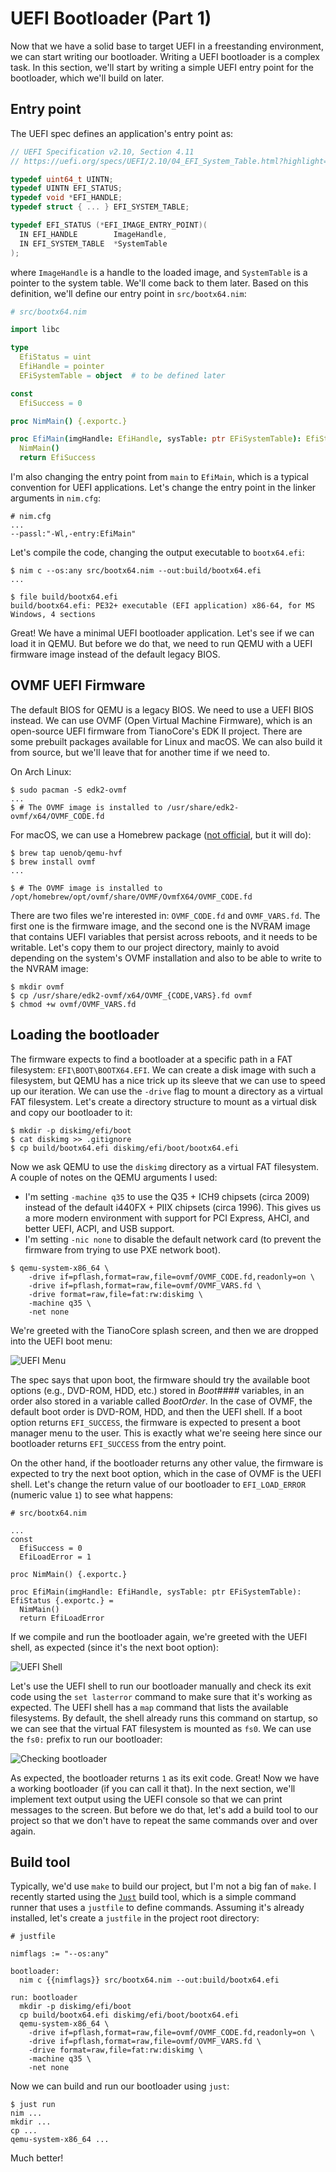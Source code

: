 # UEFI Bootloader (Part 1)

Now that we have a solid base to target UEFI in a freestanding environment, we can start
writing our bootloader. Writing a UEFI bootloader is a complex task. In this section,
we'll start by writing a simple UEFI entry point for the bootloader, which we'll build on
later.

## Entry point

The UEFI spec defines an application's entry point as:

```c
// UEFI Specification v2.10, Section 4.11
// https://uefi.org/specs/UEFI/2.10/04_EFI_System_Table.html?highlight=efi_system_table#efi-image-entry-point

typedef uint64_t UINTN;
typedef UINTN EFI_STATUS;
typedef void *EFI_HANDLE;
typedef struct { ... } EFI_SYSTEM_TABLE;

typedef EFI_STATUS (*EFI_IMAGE_ENTRY_POINT)(
  IN EFI_HANDLE        ImageHandle,
  IN EFI_SYSTEM_TABLE  *SystemTable
);
```

where `ImageHandle` is a handle to the loaded image, and `SystemTable` is a pointer to the
system table. We'll come back to them later. Based on this definition, we'll define our
entry point in `src/bootx64.nim`:

```nim
# src/bootx64.nim

import libc

type
  EfiStatus = uint
  EfiHandle = pointer
  EFiSystemTable = object  # to be defined later

const
  EfiSuccess = 0

proc NimMain() {.exportc.}

proc EfiMain(imgHandle: EfiHandle, sysTable: ptr EFiSystemTable): EfiStatus {.exportc.} =
  NimMain()
  return EfiSuccess
```

I'm also changing the entry point from `main` to `EfiMain`, which is a typical convention
for UEFI applications. Let's change the entry point in the linker arguments in `nim.cfg`:

```properties
# nim.cfg
...
--passl:"-Wl,-entry:EfiMain"
```

Let's compile the code, changing the output executable to `bootx64.efi`:

```sh-session
$ nim c --os:any src/bootx64.nim --out:build/bootx64.efi
...

$ file build/bootx64.efi
build/bootx64.efi: PE32+ executable (EFI application) x86-64, for MS Windows, 4 sections
```

Great! We have a minimal UEFI bootloader application. Let's see if we can load it in QEMU.
But before we do that, we need to run QEMU with a UEFI firmware image instead of the
default legacy BIOS.

## OVMF UEFI Firmware

The default BIOS for QEMU is a legacy BIOS. We need to use a UEFI BIOS instead. We can use
OVMF (Open Virtual Machine Firmware), which is an open-source UEFI firmware from
TianoCore's EDK II project. There are some prebuilt packages available for Linux and
macOS. We can also build it from source, but we'll leave that for another time if we need
to.

On Arch Linux:

```sh-session
$ sudo pacman -S edk2-ovmf
...
$ # The OVMF image is installed to /usr/share/edk2-ovmf/x64/OVMF_CODE.fd
```

For macOS, we can use a Homebrew package ([not official][1], but it will do):

```sh-session
$ brew tap uenob/qemu-hvf
$ brew install ovmf
...

$ # The OVMF image is installed to /opt/homebrew/opt/ovmf/share/OVMF/OvmfX64/OVMF_CODE.fd
```

There are two files we're interested in: `OVMF_CODE.fd` and `OVMF_VARS.fd`. The first one
is the firmware image, and the second one is the NVRAM image that contains UEFI variables
that persist across reboots, and it needs to be writable. Let's copy them to our project
directory, mainly to avoid depending on the system's OVMF installation and also to be able
to write to the NVRAM image:

```sh-session
$ mkdir ovmf
$ cp /usr/share/edk2-ovmf/x64/OVMF_{CODE,VARS}.fd ovmf
$ chmod +w ovmf/OVMF_VARS.fd
```

## Loading the bootloader

The firmware expects to find a bootloader at a specific path in a FAT filesystem:
`EFI\BOOT\BOOTX64.EFI`. We can create a disk image with such a filesystem, but QEMU has a
nice trick up its sleeve that we can use to speed up our iteration. We can use the
`-drive` flag to mount a directory as a virtual FAT filesystem. Let's create a directory
structure to mount as a virtual disk and copy our bootloader to it:

```sh-session
$ mkdir -p diskimg/efi/boot
$ cat diskimg >> .gitignore
$ cp build/bootx64.efi diskimg/efi/boot/bootx64.efi
```

Now we ask QEMU to use the `diskimg` directory as a virtual FAT filesystem. A couple of
notes on the QEMU arguments I used:

- I'm setting `-machine q35` to use the Q35 + ICH9 chipsets (circa 2009) instead of the
  default i440FX + PIIX chipsets (circa 1996). This gives us a more modern environment
  with support for PCI Express, AHCI, and better UEFI, ACPI, and USB support.
- I'm setting `-nic none` to disable the default network card (to prevent the firmware
  from trying to use PXE network boot).

```sh-session
$ qemu-system-x86_64 \
    -drive if=pflash,format=raw,file=ovmf/OVMF_CODE.fd,readonly=on \
    -drive if=pflash,format=raw,file=ovmf/OVMF_VARS.fd \
    -drive format=raw,file=fat:rw:diskimg \
    -machine q35 \
    -net none
```

We're greeted with the TianoCore splash screen, and then we are dropped into the UEFI boot
menu:

![UEFI Menu](images/uefi-menu.png)

The spec says that upon boot, the firmware should try the available boot options (e.g.,
DVD-ROM, HDD, etc.) stored in _Boot####_ variables, in an order also stored in a variable
called _BootOrder_. In the case of OVMF, the default boot order is DVD-ROM, HDD, and then
the UEFI shell. If a boot option returns `EFI_SUCCESS`, the firmware is expected to
present a boot manager menu to the user. This is exactly what we're seeing here since our
bootloader returns `EFI_SUCCESS` from the entry point.

On the other hand, if the bootloader returns any other value, the firmware is expected to
try the next boot option, which in the case of OVMF is the UEFI shell. Let's change the
return value of our bootloader to `EFI_LOAD_ERROR` (numeric value `1`) to see what
happens:

```nim{6,12}
# src/bootx64.nim

...
const
  EfiSuccess = 0
  EfiLoadError = 1

proc NimMain() {.exportc.}

proc EfiMain(imgHandle: EfiHandle, sysTable: ptr EFiSystemTable): EfiStatus {.exportc.} =
  NimMain()
  return EfiLoadError
```

If we compile and run the bootloader again, we're greeted with the UEFI shell, as
expected (since it's the next boot option):

![UEFI Shell](images/uefi-shell.png)

Let's use the UEFI shell to run our bootloader manually and check its exit code using the
`set lasterror` command to make sure that it's working as expected. The UEFI shell has a
`map` command that lists the available filesystems. By default, the shell already runs
this command on startup, so we can see that the virtual FAT filesystem is mounted as
`fs0`. We can use the `fs0:` prefix to run our bootloader:

![Checking bootloader](images/checking-bootloader.png)

As expected, the bootloader returns `1` as its exit code. Great! Now we have a working
bootloader (if you can call it that). In the next section, we'll implement text output
using the UEFI console so that we can print messages to the screen. But before we do that,
let's add a build tool to our project so that we don't have to repeat the same commands
over and over again.

## Build tool

Typically, we'd use `make` to build our project, but I'm not a big fan of `make`. I
recently started using the [`Just`](https://github.com/casey/just) build tool, which is a
simple command runner that uses a `justfile` to define commands. Assuming it's already
installed, let's create a `justfile` in the project root directory:

```justfile
# justfile

nimflags := "--os:any"

bootloader:
  nim c {{nimflags}} src/bootx64.nim --out:build/bootx64.efi

run: bootloader
  mkdir -p diskimg/efi/boot
  cp build/bootx64.efi diskimg/efi/boot/bootx64.efi
  qemu-system-x86_64 \
    -drive if=pflash,format=raw,file=ovmf/OVMF_CODE.fd,readonly=on \
    -drive if=pflash,format=raw,file=ovmf/OVMF_VARS.fd \
    -drive format=raw,file=fat:rw:diskimg \
    -machine q35 \
    -net none
```

Now we can build and run our bootloader using `just`:

```sh-session
$ just run
nim ...
mkdir ...
cp ...
qemu-system-x86_64 ...
```

Much better!

[1]: https://gist.github.com/haharoit/a81fecd847003626ef9ef700e4901d15
